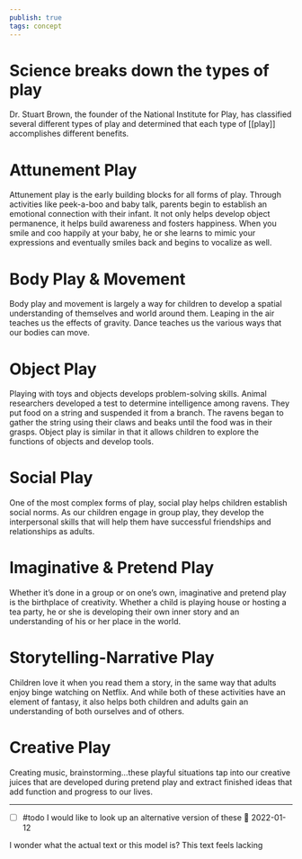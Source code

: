 ```yaml
---
publish: true
tags: concept
---
```

# Science breaks down the types of play

Dr. Stuart Brown, the founder of the National Institute for Play, has classified several different types of play and determined that each type of [[play]] accomplishes different benefits.

# Attunement Play

Attunement play is the early building blocks for all forms of play. Through activities like peek-a-boo and baby talk, parents begin to establish an  
emotional connection with their infant. It not only helps develop object permanence, it helps build awareness and fosters happiness. When you smile and coo happily at your baby, he or she learns to mimic your expressions and eventually smiles back and begins to vocalize as well.

# Body Play & Movement

Body play and movement is largely a way for children to develop a spatial understanding of themselves and world around them. Leaping in the air teaches us the effects of gravity. Dance teaches us the various ways that our bodies can move.

# Object Play

Playing with toys and objects develops problem-solving skills. Animal researchers developed a test to determine intelligence among ravens. They put food on a string and suspended it from a branch. The ravens began to gather the string using their claws and beaks until the food was in their grasps. Object play is similar in that it allows children to explore the functions of objects and develop tools.

# Social Play

One of the most complex forms of play, social play helps children establish social norms. As our children engage in group play, they develop the interpersonal skills that will help them have successful friendships and relationships as adults.

# Imaginative & Pretend Play

Whether it’s done in a group or on one’s own, imaginative and pretend play is the birthplace of creativity. Whether a child is playing house or hosting a tea party, he or she is developing their own inner story and an understanding of his or her place in the world.

# Storytelling-Narrative Play

Children love it when you read them a story, in the same way that adults enjoy binge watching on Netflix. And while both of these activities have an element of fantasy, it also helps both children and adults gain an understanding of both ourselves and of others.


# Creative Play

Creating music, brainstorming…these playful situations tap into our creative juices that are developed during pretend play and extract finished ideas that add function and progress to our lives.


---
- [ ] #todo I would like to look up an alternative version of these 📅 2022-01-12

I wonder what the actual text or this model is? This text feels lacking